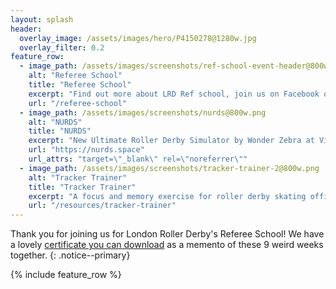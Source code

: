 ```yaml
---
layout: splash
header:
  overlay_image: /assets/images/hero/P4150278@1280w.jpg
  overlay_filter: 0.2
feature_row:
  - image_path: /assets/images/screenshots/ref-school-event-header@800w.jpg
    alt: "Referee School"
    title: "Referee School"
    excerpt: "Find out more about LRD Ref school, join us on Facebook or watch the videos here"
    url: "/referee-school"
  - image_path: /assets/images/screenshots/nurds@800w.png
    alt: "NURDS"
    title: "NURDS"
    excerpt: "New Ultimate Roller Derby Simulator by Wonder Zebra at Vienna Roller Derby"
    url: "https://nurds.space"
    url_attrs: "target=\"_blank\" rel=\"noreferrer\""
  - image_path: /assets/images/screenshots/tracker-trainer-2@800w.png
    alt: "Tracker Trainer"
    title: "Tracker Trainer"
    excerpt: "A focus and memory exercise for roller derby skating officials"
    url: "/resources/tracker-trainer"
---
```


Thank you for joining us for London Roller Derby's Referee School! We have a lovely [certificate you can download](/certificate/) as a memento of these 9 weird weeks together.
{: .notice--primary}

{% include feature_row %}
